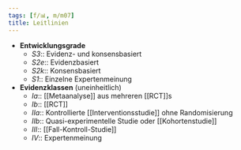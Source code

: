 ```yaml
---
tags: [f/📊, m/m07]
title: Leitlinien
---
```

- **Entwicklungsgrade**
	- *S3*:: Evidenz- und konsensbasiert
	- *S2e*:: Evidenzbasiert
	- *S2k*:: Konsensbasiert
	- *S1*:: Einzelne Expertenmeinung
- **Evidenzklassen** (uneinheitlich)
	- *Ia*:: [[Metaanalyse]] aus mehreren [[RCT]]s
	- *Ib*:: [[RCT]]
	- *IIa*:: Kontrollierte [[Interventionsstudie]] ohne Randomisierung
	- *IIb*:: Quasi-experimentelle Studie oder [[Kohortenstudie]]
	- *III*:: [[Fall-Kontroll-Studie]]
	- *IV*:: Expertenmeinung